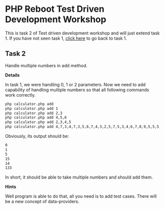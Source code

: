 # PHP Reboot Test Driven Development Workshop

This is task 2 of Test driven development workshop and will just extend task 1. If you have not seen task 1, [click here](README.md) to go back to task 1.

## Task 2

Handle multiple numbers in add method.

**Details**

In task 1, we were handling 0, 1 or 2 parameters. Now we need to add capability of handling multiple numbers so that all following commands work correctly.

```bash
php calculator.php add
php calculator.php add 1
php calculator.php add 2,3
php calculator.php add 4,5,6
php calculator.php add 2,3,4,5
php calculator.php add 4,7,3,4,7,3,5,6,7,4,3,2,5,7,5,3,4,6,7,8,9,5,5,5,4,3,2
```

Obviously, its output should be:

```bash
0
1
5
15
14
133
```

In short, it should be able to take multiple numbers and should add them.

**Hints**

Well program is able to do that, all you need is to add test cases. There will be a new concept of data-providers.